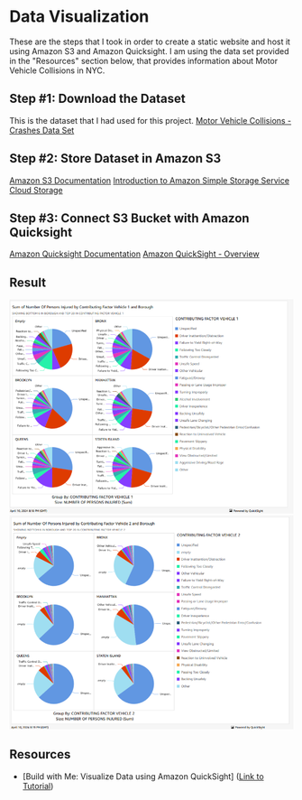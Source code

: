 # Data Visualization

These are the steps that I took in order to create a static website and host it using Amazon S3 and Amazon Quicksight. I am using the data set provided in the "Resources" section below, that provides information about Motor Vehicle Collisions in NYC.

## Step #1: Download the Dataset
This is the dataset that I had used for this project.
[Motor Vehicle Collisions - Crashes Data Set](https://catalog.data.gov/dataset/motor-vehicle-collisions-crashes)

## Step #2: Store Dataset in Amazon S3
[Amazon S3 Documentation](https://docs.aws.amazon.com/s3/)
[Introduction to Amazon Simple Storage Service Cloud Storage](https://www.youtube.com/watch?v=77lMCiiMilo&ab_channel=AmazonWebServices)

## Step #3: Connect S3 Bucket with Amazon Quicksight
[Amazon Quicksight Documentation](https://docs.aws.amazon.com/quicksight/)
[Amazon QuickSight - Overview](https://www.youtube.com/watch?v=_gGFYq9WKbk&ab_channel=AmazonQuickSight)

## Result
![Data Result #1](Factor1.png)
![Data Result #2](Factor2.png)

## Resources
 - [Build with Me: Visualize Data using Amazon QuickSight] ([Link to Tutorial](https://www.youtube.com/watch?v=4-8cXuZzKTg&list=PLWBfjpfzscb7rCHCeZHZgm5PgifCZdr1M&index=7&ab_channel=TechWithLucy))
